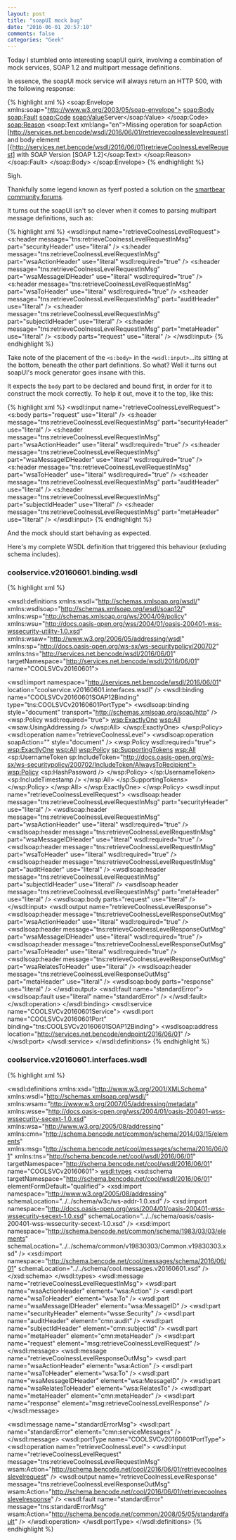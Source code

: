 ```yaml
---
layout: post
title: "soapUI mock bug"
date: "2016-06-01 20:57:10"
comments: false
categories: "Geek"
---
```


Today I stumbled onto interesting soapUI quirk, involving a combination of mock services, SOAP 1.2 and multipart message definitions.

In essence, the soapUI mock service will always return an HTTP 500, with the following response:

{% highlight xml %}
<soap:Envelope xmlns:soap="http://www.w3.org/2003/05/soap-envelope">
  <soap:Body>
    <soap:Fault>
      <soap:Code>
        <soap:Value>Server</soap:Value>
      </soap:Code>
      <soap:Reason>
        <!--1 or more repetitions:-->
        <soap:Text xml:lang="en">Missing operation for soapAction [http://services.net.bencode/wsdl/2016/06/01/retrievecoolnesslevelrequest] and body element [{http://services.net.bencode/wsdl/2016/06/01}retrieveCoolnessLevelRequest] with SOAP Version [SOAP 1.2]</soap:Text>
      </soap:Reason>
    </soap:Fault>
  </soap:Body>
</soap:Envelope>
{% endhighlight %}

Sigh.

Thankfully some legend known as fyerf posted a solution on the [smartbear community forums](https://community.smartbear.com/t5/SoapUI-Open-Source/R-Missing-operation-for-soapAction-and-body-element-moc/td-p/38006).

It turns out the soapUI isn't so clever when it comes to parsing multipart message definitions, such as:

{% highlight xml %}
<wsdl:input name="retrieveCoolnessLevelRequest">
  <s:header message="tns:retrieveCoolnessLevelRequestInMsg" part="securityHeader" use="literal" />
  <s:header message="tns:retrieveCoolnessLevelRequestInMsg" part="wsaActionHeader" use="literal" wsdl:required="true" />
  <s:header message="tns:retrieveCoolnessLevelRequestInMsg" part="wsaMessageIDHeader" use="literal" wsdl:required="true" />
  <s:header message="tns:retrieveCoolnessLevelRequestInMsg" part="wsaToHeader" use="literal" wsdl:required="true" />
  <s:header message="tns:retrieveCoolnessLevelRequestInMsg" part="auditHeader" use="literal" />
  <s:header message="tns:retrieveCoolnessLevelRequestInMsg" part="subjectIdHeader" use="literal" />
  <s:header message="tns:retrieveCoolnessLevelRequestInMsg" part="metaHeader" use="literal" />
  <s:body parts="request" use="literal" />
</wsdl:input>
{% endhighlight %}

Take note of the placement of the `<s:body>` in the `<wsdl:input>`...its sitting at the bottom, beneath the other part definitions. So what? Well it turns out soapUI's mock generator goes insane with this.

It expects the `body` part to be declared and bound first, in order for it to construct the mock correctly. To help it out, move it to the top, like this:

{% highlight xml %}
<wsdl:input name="retrieveCoolnessLevelRequest">
  <s:body parts="request" use="literal" />
  <s:header message="tns:retrieveCoolnessLevelRequestInMsg" part="securityHeader" use="literal" />
  <s:header message="tns:retrieveCoolnessLevelRequestInMsg" part="wsaActionHeader" use="literal" wsdl:required="true" />
  <s:header message="tns:retrieveCoolnessLevelRequestInMsg" part="wsaMessageIDHeader" use="literal" wsdl:required="true" />
  <s:header message="tns:retrieveCoolnessLevelRequestInMsg" part="wsaToHeader" use="literal" wsdl:required="true" />
  <s:header message="tns:retrieveCoolnessLevelRequestInMsg" part="auditHeader" use="literal" />
  <s:header message="tns:retrieveCoolnessLevelRequestInMsg" part="subjectIdHeader" use="literal" />
  <s:header message="tns:retrieveCoolnessLevelRequestInMsg" part="metaHeader" use="literal" />
</wsdl:input>
{% endhighlight %}

And the mock should start behaving as expected.


Here's my complete WSDL definition that triggered this behaviour (exluding schema includes).

### coolservice.v20160601.binding.wsdl ###

{% highlight xml %}
<?xml version="1.0" encoding="UTF-8"?>
<!--
/**
  *============================================================================
  * Service Description  
  * @name:      coolservice.v20160601.binding.wsdl
  * @security:  WS-Security signatures
  * @wsdlsoap:  SOAP1.2
  * @artifact:  COOLSVCv20160601
  * @target:    2016R2
  *****************************************************************************
  * @author:    Ben Simmonds
  * @version:   v20160601
  * @since:     2001/01/11
  *============================================================================
  */
-->
<wsdl:definitions xmlns:wsdl="http://schemas.xmlsoap.org/wsdl/"
  xmlns:wsdlsoap="http://schemas.xmlsoap.org/wsdl/soap12/"
  xmlns:wsp="http://schemas.xmlsoap.org/ws/2004/09/policy"
  xmlns:wsu="http://docs.oasis-open.org/wss/2004/01/oasis-200401-wss-wssecurity-utility-1.0.xsd"
  xmlns:wsaw="http://www.w3.org/2006/05/addressing/wsdl"
  xmlns:sp="http://docs.oasis-open.org/ws-sx/ws-securitypolicy/200702"
  xmlns:tns="http://services.net.bencode/wsdl/2016/06/01"
  targetNamespace="http://services.net.bencode/wsdl/2016/06/01"
  name="COOLSVCv20160601">

  <wsdl:import namespace="http://services.net.bencode/wsdl/2016/06/01" location="coolservice.v20160601.interfaces.wsdl" />
  <wsdl:binding name="COOLSVCv20160601SOAP12Binding" type="tns:COOLSVCv20160601PortType">
    <wsdlsoap:binding style="document" transport="http://schemas.xmlsoap.org/soap/http" />
    <wsp:Policy wsdl:required="true">
      <wsp:ExactlyOne>
        <wsp:All>
          <wsaw:UsingAddressing />
        </wsp:All>
      </wsp:ExactlyOne>
    </wsp:Policy>
    <wsdl:operation name="retrieveCoolnessLevel">
      <wsdlsoap:operation soapAction="" style="document" />
      <wsp:Policy wsdl:required="true">
        <wsp:ExactlyOne>
          <wsp:All>
            <wsp:Policy>
              <sp:SupportingTokens>
                <wsp:All>
                  <sp:UsernameToken sp:IncludeToken="http://docs.oasis-open.org/ws-sx/ws-securitypolicy/200702/IncludeToken/AlwaysToRecipient">
                    <wsp:Policy>
                      <sp:HashPassword />
                    </wsp:Policy>
                  </sp:UsernameToken>
                  <sp:IncludeTimestamp />
                </wsp:All>
              </sp:SupportingTokens>
            </wsp:Policy>
          </wsp:All>
        </wsp:ExactlyOne>
      </wsp:Policy>
      <wsdl:input name="retrieveCoolnessLevelRequest">
        <wsdlsoap:header message="tns:retrieveCoolnessLevelRequestInMsg" part="securityHeader" use="literal" />
        <wsdlsoap:header message="tns:retrieveCoolnessLevelRequestInMsg" part="wsaActionHeader" use="literal" wsdl:required="true" />
        <wsdlsoap:header message="tns:retrieveCoolnessLevelRequestInMsg" part="wsaMessageIDHeader" use="literal" wsdl:required="true" />
        <wsdlsoap:header message="tns:retrieveCoolnessLevelRequestInMsg" part="wsaToHeader" use="literal" wsdl:required="true" />
        <wsdlsoap:header message="tns:retrieveCoolnessLevelRequestInMsg" part="auditHeader" use="literal" />
        <wsdlsoap:header message="tns:retrieveCoolnessLevelRequestInMsg" part="subjectIdHeader" use="literal" />
        <wsdlsoap:header message="tns:retrieveCoolnessLevelRequestInMsg" part="metaHeader" use="literal" />
        <wsdlsoap:body parts="request" use="literal" />
      </wsdl:input>
      <wsdl:output name="retrieveCoolnessLevelResponse">
        <wsdlsoap:header message="tns:retrieveCoolnessLevelResponseOutMsg" part="wsaActionHeader" use="literal" wsdl:required="true" />
        <wsdlsoap:header message="tns:retrieveCoolnessLevelResponseOutMsg" part="wsaMessageIDHeader" use="literal" wsdl:required="true" />
        <wsdlsoap:header message="tns:retrieveCoolnessLevelResponseOutMsg" part="wsaToHeader" use="literal" wsdl:required="true" />
        <wsdlsoap:header message="tns:retrieveCoolnessLevelResponseOutMsg" part="wsaRelatesToHeader" use="literal" />
        <wsdlsoap:header message="tns:retrieveCoolnessLevelResponseOutMsg" part="metaHeader" use="literal" />
        <wsdlsoap:body parts="response" use="literal" />
      </wsdl:output>
      <wsdl:fault name="standardError">
        <wsdlsoap:fault use="literal" name="standardError" />
      </wsdl:fault>
    </wsdl:operation>
  </wsdl:binding>
  <wsdl:service name="COOLSVCv20160601Service">
    <wsdl:port name="COOLSVCv20160601Port" binding="tns:COOLSVCv20160601SOAP12Binding">
      <wsdlsoap:address location="http://services.net.bencode/endpoint/2016/06/01" />
    </wsdl:port>
  </wsdl:service>
</wsdl:definitions>
{% endhighlight %}




### coolservice.v20160601.interfaces.wsdl ###

{% highlight xml %}
<?xml version="1.0" encoding="UTF-8"?>
<!--
/**
  *============================================================================
  * Service Description  
  * @name:      coolservice.v20160601.interfaces.wsdl
  * @security:  WS-Security signatures
  * @wsdlsoap:  SOAP1.2
  * @artifact:  COOLSVCv20160601
  * @target:    2016R2
  *****************************************************************************
  * @author:    Ben Simmonds
  * @version:   v20160601
  * @since:     2001/01/11
  *============================================================================
  */
-->
<wsdl:definitions xmlns:xsd="http://www.w3.org/2001/XMLSchema"
  xmlns:wsdl="http://schemas.xmlsoap.org/wsdl/" xmlns:wsam="http://www.w3.org/2007/05/addressing/metadata"
  xmlns:wsse="http://docs.oasis-open.org/wss/2004/01/oasis-200401-wss-wssecurity-secext-1.0.xsd"
  xmlns:wsa="http://www.w3.org/2005/08/addressing"
  xmlns:cmn="http://schema.bencode.net/common/schema/2014/03/15/elements"
  xmlns:msg="http://schema.bencode.net/cool/messages/schema/2016/06/01"
  xmlns:tns="http://schema.bencode.net/cool/wsdl/2016/06/01"
  targetNamespace="http://schema.bencode.net/cool/wsdl/2016/06/01"
  name="COOLSVCv20160601">
  <wsdl:types>
    <xsd:schema
      targetNamespace="http://schema.bencode.net/cool/wsdl/2016/06/01"
      elementFormDefault="qualified">
      <xsd:import namespace="http://www.w3.org/2005/08/addressing"
        schemaLocation="../../schema/w3c/ws-addr-1.0.xsd" />
      <xsd:import
        namespace="http://docs.oasis-open.org/wss/2004/01/oasis-200401-wss-wssecurity-secext-1.0.xsd"
        schemaLocation="../../schema/oasis/oasis-200401-wss-wssecurity-secext-1.0.xsd" />
      <xsd:import
        namespace="http://schema.bencode.net/common/schema/1983/03/03/elements"
        schemaLocation="../../schema/common/v19830303/Common.v19830303.xsd" />
      <xsd:import
        namespace="http://schema.bencode.net/cool/messages/schema/2016/06/01"
        schemaLocation="../../schema/cool.messages.v20160601.xsd" />
    </xsd:schema>
  </wsdl:types>
  <wsdl:message name="retrieveCoolnessLevelRequestInMsg">
    <wsdl:part name="wsaActionHeader" element="wsa:Action" />
    <wsdl:part name="wsaToHeader" element="wsa:To" />
    <wsdl:part name="wsaMessageIDHeader" element="wsa:MessageID" />
    <wsdl:part name="securityHeader" element="wsse:Security" />
    <wsdl:part name="auditHeader" element="cmn:audit" />
    <wsdl:part name="subjectIdHeader" element="cmn:subjectId" />
    <wsdl:part name="metaHeader" element="cmn:metaHeader" />
    <wsdl:part name="request" element="msg:retrieveCoolnessLevelRequest" />
  </wsdl:message>
  <wsdl:message name="retrieveCoolnessLevelResponseOutMsg">
    <wsdl:part name="wsaActionHeader" element="wsa:Action" />
    <wsdl:part name="wsaToHeader" element="wsa:To" />
    <wsdl:part name="wsaMessageIDHeader" element="wsa:MessageID" />
    <wsdl:part name="wsaRelatesToHeader" element="wsa:RelatesTo" />
    <wsdl:part name="metaHeader" element="cmn:metaHeader" />
    <wsdl:part name="response" element="msg:retrieveCoolnessLevelResponse" />
  </wsdl:message>

  <wsdl:message name="standardErrorMsg">
    <wsdl:part name="standardError" element="cmn:serviceMessages" />
  </wsdl:message>
  <wsdl:portType name="COOLSVCv20160601PortType">
    <wsdl:operation name="retrieveCoolnessLevel">
      <wsdl:input name="retrieveCoolnessLevelRequest"
        message="tns:retrieveCoolnessLevelRequestInMsg"
        wsam:Action="http://schema.bencode.net/cool/2016/06/01/retrievecoolnesslevelrequest" />
      <wsdl:output name="retrieveCoolnessLevelResponse"
        message="tns:retrieveCoolnessLevelResponseOutMsg"
        wsam:Action="http://schema.bencode.net/cool/2016/06/01/retrievecoolnesslevelresponse" />
      <wsdl:fault name="standardError" message="tns:standardErrorMsg"
        wsam:Action="http://schema.bencode.net/common/2008/05/05/standardfault" />
    </wsdl:operation>
  </wsdl:portType>
</wsdl:definitions>
{% endhighlight %}
